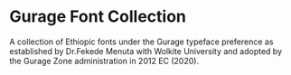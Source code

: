 # Gurage Font Collection

A collection of Ethiopic fonts under the Gurage typeface preference as established by Dr.Fekede Menuta with Wolkite University and adopted by the Gurage Zone administration in 2012 EC (2020).
